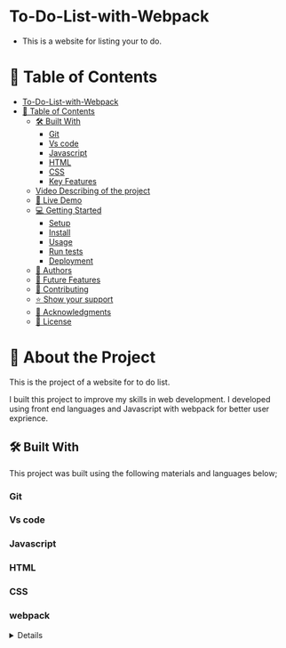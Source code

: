 # To-Do-List-with-Webpack
- This is a website for listing your to do.
# 📗 Table of Contents

- [To-Do-List-with-Webpack](#to-do-list-with-webpack)
- [📗 Table of Contents](#-table-of-contents)
  - [🛠 Built With ](#-built-with-)
    - [Git ](#git-)
    - [Vs code](#vs-code)
    - [Javascript ](#javascript-)
    - [HTML](#html)
    - [CSS ](#css-)
    - [Key Features ](#key-features-)
  - [Video Describing of the project](#video-describing-of-the-project)
  - [🚀 Live Demo ](#-live-demo-)
  - [💻 Getting Started ](#-getting-started-)
    - [Setup](#setup)
    - [Install](#install)
    - [Usage](#usage)
    - [Run tests](#run-tests)
    - [Deployment](#deployment)
  - [👥 Authors ](#-authors-)
  - [🔭 Future Features ](#-future-features-)
  - [🤝 Contributing ](#-contributing-)
  - [⭐️ Show your support ](#️-show-your-support-)
  - [🙏 Acknowledgments ](#-acknowledgments-)
  - [📝 License ](#-license-)

<!-- PROJECT DESCRIPTION -->

# 📖 About the Project <a name="about-project"></a>
This is the project of a website for to do list.

I built this project to improve my skills in web development.
I developed using front end languages and Javascript  with webpack for better user exprience.

## 🛠 Built With <a name="built-with"></a>
This project was built using the following materials and languages below;

### Git <a name="Git"></a>
### Vs code<a name="Vs code"></a>
### Javascript <a name="Javascript"></a>
### HTML<a name="HTML"></a>
### CSS <a name="CSS"></a>
### webpack <a name="webpack"></a>

<details>
  #Client
  The clients for my project are the book readers and libraries.
  
<!-- Features -->

### Key Features <a name="key-features"></a>

- **Description**
  >This contains the;
  - Title.
  - Input for to do list.
  - List of to do.
  - Remove button.
- ****
- **Contacts**
  - ikootepreim@gmail.com
  - @ikootepreim
  - LinkedIn https://www.linkedin.com/in/ikoote-rasuli-479545246/ 

<p align="right">(<a href="#readme-top">back to top</a>)</p>
## Video Describing of the project 
<a name="Video" href="#"> Video </a>

<!-- LIVE DEMO -->

## 🚀 Live Demo <a name="Preim Live"></a>

- Live Demo 
  Link(href="#")

<p align="right">(<a href="#readme-top">back to top</a>)</p>

<!-- GETTING STARTED -->

## 💻 Getting Started <a name="getting-started"></a>
-**You are allowed to clone this project**

To get a local copy up and running, follow these steps.

In order to run this project you need:

>To Clone this (https://github.com/ikoote1/To-Do-List-with-Webpack) repository to your desired folder:

### Setup

>Clone this (https://github.com/ikoote1/To-Do-List-with-Webpack.git) repository to your desired folder:

### Install

Install this project with:
-Link (href="https://github.com/ikoote1/To-Do-List-with-Webpack.git")

### Usage
  
> Clone the project from github
> Or use the link to live demo and access it from there.

### Run tests

To run tests, run the following steps:

> Check the live demo and check on how the project work.
> Clone and test for linter errors.
> Check the dynamics.

### Deployment
  This project was deployed using github pages and this the <a href="">link</a> to the live devmo.

<p align="right">(<a href="#readme-top">back to top</a>)</p>

<!-- AUTHORS -->

## 👥 Authors <a name="Ikoote Rasuli and Dieum Akonkwa"></a>

> IKOOTE RASULI AND DIEUM AKONKWA

👤 **Author1**

- GitHub: [@githubhandle](https://github.com/ikoote1)
- Twitter: [@twitterhandle](https://twitter.com/ikoote1)
- LinkedIn:[@LinkedIn](https://www.linkedin.com/public-profile/settings?lipi=urn%3Ali%3Apage%3Ad_flagship3_profile_self_edit_contact-info%3B4xL98PtKS7SDj%2Fe93TEh9w%3D%3D) 


<p align="right">(<a href="#readme-top">back to top</a>)</p>

<!-- FUTURE FEATURES -->

## 🔭 Future Features <a name="future-features"></a>

In the feature am planning;

- [ ] **Improve the styling**
- [ ] **To include comment part**
- [ ] **To add how to finish**

<p align="right">(<a href="#readme-top">back to top</a>)</p>

<!-- CONTRIBUTING -->

## 🤝 Contributing <a name="contributing"></a>

Contributions, issues, and feature requests are welcome!

<p align="right">(<a href="#readme-top">back to top</a>)</p>

<!-- SUPPORT -->

## ⭐️ Show your support <a name="support"></a>

If you like this project , I will be very grad to help you with any issue.

<p align="right">(<a href="#readme-top">back to top</a>)</p>

<!-- ACKNOWLEDGEMENTS -->

## 🙏 Acknowledgments <a name="acknowledgements"></a>

 - I would like to thank Microverse and its team.

<p align="right">(<a href="#readme-top">back to top</a>)</p>

<!-- LICENSE -->

## 📝 License <a name="license"></a>

This project is [MIT](./LICENSE) licensed.


<p align="right">(<a href="#readme-top">back to top</a>)</p>
